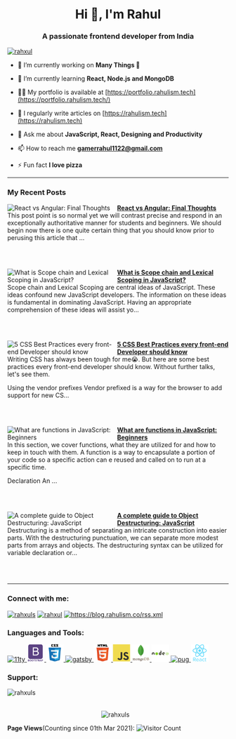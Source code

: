 <h1 align="center">Hi 👋, I'm Rahul</h1>
<h3 align="center">A passionate frontend developer from India</h3>

<p align="left"> <a href="https://twitter.com/rahxul" target="blank"><img src="https://img.shields.io/twitter/follow/rahxul?logo=twitter&style=for-the-badge" alt="rahxul" /></a> </p>

- 🔭 I’m currently working on **Many Things 🥺**

- 🌱 I’m currently learning **React, Node.js and MongoDB**

- 👨‍💻 My portfolio is available at [https://portfolio.rahulism.tech](https://portfolio.rahulism.tech/)

- 📝 I regularly write articles on [https://rahulism.tech](https://rahulism.tech)

- 💬 Ask me about **JavaScript, React, Designing and Productivity**

- 📫 How to reach me **gamerrahul1122@gmail.com**

- ⚡ Fun fact **I love pizza**

<hr>

### My Recent Posts

<!-- HASHNODE_BLOG:START -->
<p align="left">
<a href="https://rahulism.hashnode.dev/react-vs-angular-final-thoughts" title="React vs Angular: Final Thoughts"><img src="https://cdn.hashnode.com/res/hashnode/image/upload/v1620616735829/OOE3O_uyz.jpeg" alt="React vs Angular: Final Thoughts" width="250px" align="left" /></a>
<a href="https://rahulism.hashnode.dev/react-vs-angular-final-thoughts" title="React vs Angular: Final Thoughts"><strong>React vs Angular: Final Thoughts</strong></a>
<br/> This post point is so normal yet we will contrast precise and respond in an exceptionally authoritative manner for students and beginners. We should begin now there  is one quite certain thing that you should know prior to perusing this article that ... </p> <br/> <br/>
<p align="left">
<a href="https://rahulism.hashnode.dev/what-is-scope-chain-and-lexical-scoping-in-javascript" title="What is Scope chain and Lexical Scoping in JavaScript?"><img src="https://cdn.hashnode.com/res/hashnode/image/upload/v1620442035143/ce8psrY8m.png" alt="What is Scope chain and Lexical Scoping in JavaScript?" width="250px" align="left" /></a>
<a href="https://rahulism.hashnode.dev/what-is-scope-chain-and-lexical-scoping-in-javascript" title="What is Scope chain and Lexical Scoping in JavaScript?"><strong>What is Scope chain and Lexical Scoping in JavaScript?</strong></a>
<br/> Scope chain and Lexical Scoping are central ideas of JavaScript. These ideas confound new JavaScript developers. The information on these ideas is fundamental in dominating JavaScript. Having an appropriate comprehension of these ideas will assist yo... </p> <br/> <br/>
<p align="left">
<a href="https://rahulism.hashnode.dev/5-css-best-practices-every-front-end-developer-should-know" title="5 CSS Best Practices every front-end Developer should know"><img src="https://cdn.hashnode.com/res/hashnode/image/upload/v1620357714947/bw_BWbJ_R.png" alt="5 CSS Best Practices every front-end Developer should know" width="250px" align="left" /></a>
<a href="https://rahulism.hashnode.dev/5-css-best-practices-every-front-end-developer-should-know" title="5 CSS Best Practices every front-end Developer should know"><strong>5 CSS Best Practices every front-end Developer should know</strong></a>
<br/> Writing CSS has always been tough for me😭. But here are some best practices every front-end developer should know. 
Without further talks, let's see them. 

Using the vendor prefixes
Vendor prefixed is a way for the browser to add support for new CS... </p> <br/> <br/>
<p align="left">
<a href="https://rahulism.hashnode.dev/what-are-functions-in-javascript-beginners" title="What are functions in JavaScript: Beginners"><img src="https://cdn.hashnode.com/res/hashnode/image/upload/v1620268671818/44OnITo3p.png" alt="What are functions in JavaScript: Beginners" width="250px" align="left" /></a>
<a href="https://rahulism.hashnode.dev/what-are-functions-in-javascript-beginners" title="What are functions in JavaScript: Beginners"><strong>What are functions in JavaScript: Beginners</strong></a>
<br/> In this section, we cover functions, what they are utilized for and how to keep in touch with them. A function is a way to encapsulate a portion of your code so a specific action can e reused and called on to run at a specific time. 

Declaration
An ... </p> <br/> <br/>
<p align="left">
<a href="https://rahulism.hashnode.dev/a-complete-guide-to-object-destructuring-javascript" title="A complete guide to Object Destructuring: JavaScript"><img src="https://cdn.hashnode.com/res/hashnode/image/upload/v1620187043692/jJacTNEYe.png" alt="A complete guide to Object Destructuring: JavaScript" width="250px" align="left" /></a>
<a href="https://rahulism.hashnode.dev/a-complete-guide-to-object-destructuring-javascript" title="A complete guide to Object Destructuring: JavaScript"><strong>A complete guide to Object Destructuring: JavaScript</strong></a>
<br/> Destructuring is a method of separating an intricate construction into easier parts.  With the destructuring punctuation, we can separate more modest parts from arrays and objects.  The destructuring syntax can be utilized for variable declaration or... </p> <br/> <br/>
<!-- HASHNODE_BLOG:END -->


<hr>

<h3 align="left">Connect with me:</h3>
<p align="left">
<a href="https://dev.to/rahxuls" target="blank"><img align="center" src="https://cdn.jsdelivr.net/npm/simple-icons@3.0.1/icons/dev-dot-to.svg" alt="rahxuls" height="30" width="40" /></a>
<a href="https://twitter.com/rahxul" target="blank"><img align="center" src="https://cdn.jsdelivr.net/npm/simple-icons@3.0.1/icons/twitter.svg" alt="rahxul" height="30" width="40" /></a>
<a href="/https://blog.rahulism.co/rss.xml" target="blank"><img align="center" src="https://cdn.jsdelivr.net/npm/simple-icons@3.0.1/icons/rss.svg" alt="https://blog.rahulism.co/rss.xml" height="30" width="40" /></a>
</p>

<h3 align="left">Languages and Tools:</h3>
<p align="left"> <a href="https://www.11ty.dev/" target="_blank"> <img src="https://gist.githubusercontent.com/vivek32ta/c7f7bf583c1fb1c58d89301ea40f37fd/raw/f4c85cce5790758286b8f155ef9a177710b995df/11ty.svg" alt="11ty" width="40" height="40"/> </a> <a href="https://getbootstrap.com" target="_blank"> <img src="https://raw.githubusercontent.com/devicons/devicon/master/icons/bootstrap/bootstrap-plain-wordmark.svg" alt="bootstrap" width="40" height="40"/> </a> <a href="https://www.w3schools.com/css/" target="_blank"> <img src="https://raw.githubusercontent.com/devicons/devicon/master/icons/css3/css3-original-wordmark.svg" alt="css3" width="40" height="40"/> </a> <a href="https://www.gatsbyjs.com/" target="_blank"> <img src="https://www.vectorlogo.zone/logos/gatsbyjs/gatsbyjs-icon.svg" alt="gatsby" width="40" height="40"/> </a> <a href="https://www.w3.org/html/" target="_blank"> <img src="https://raw.githubusercontent.com/devicons/devicon/master/icons/html5/html5-original-wordmark.svg" alt="html5" width="40" height="40"/> </a> <a href="https://developer.mozilla.org/en-US/docs/Web/JavaScript" target="_blank"> <img src="https://raw.githubusercontent.com/devicons/devicon/master/icons/javascript/javascript-original.svg" alt="javascript" width="40" height="40"/> </a> <a href="https://www.mongodb.com/" target="_blank"> <img src="https://raw.githubusercontent.com/devicons/devicon/master/icons/mongodb/mongodb-original-wordmark.svg" alt="mongodb" width="40" height="40"/> </a> <a href="https://nodejs.org" target="_blank"> <img src="https://raw.githubusercontent.com/devicons/devicon/master/icons/nodejs/nodejs-original-wordmark.svg" alt="nodejs" width="40" height="40"/> </a> <a href="https://pugjs.org" target="_blank"> <img src="https://cdn.worldvectorlogo.com/logos/pug.svg" alt="pug" width="40" height="40"/> </a> <a href="https://reactjs.org/" target="_blank"> <img src="https://raw.githubusercontent.com/devicons/devicon/master/icons/react/react-original-wordmark.svg" alt="react" width="40" height="40"/> </a> </p>

<h3 align="left">Support:</h3>
<p><a href="https://www.buymeacoffee.com/rahxuls"> <img align="left" src="https://cdn.buymeacoffee.com/buttons/v2/default-yellow.png" height="50" width="210" alt="rahxuls" /></a></p><br><br>

<p>&nbsp;<img align="center" src="https://github-readme-stats.vercel.app/api?username=rahxuls&show_icons=true&locale=en" alt="rahxuls" /></p>

**Page Views**(Counting since 01th Mar 2021): ![Visitor Count](https://profile-counter.glitch.me/rahxuls/count.svg)
